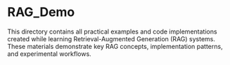 # RAG_Demo
This directory contains all practical examples and code implementations created while learning Retrieval-Augmented Generation (RAG) systems. These materials demonstrate key RAG concepts, implementation patterns, and experimental workflows.
